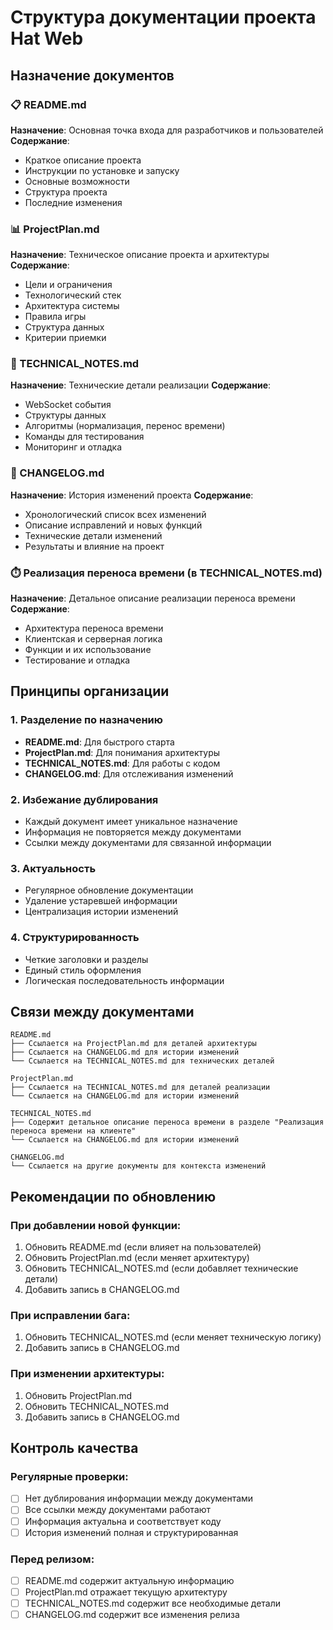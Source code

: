 # Структура документации проекта Hat Web

## Назначение документов

### 📋 README.md
**Назначение**: Основная точка входа для разработчиков и пользователей
**Содержание**: 
- Краткое описание проекта
- Инструкции по установке и запуску
- Основные возможности
- Структура проекта
- Последние изменения

### 📊 ProjectPlan.md
**Назначение**: Техническое описание проекта и архитектуры
**Содержание**:
- Цели и ограничения
- Технологический стек
- Архитектура системы
- Правила игры
- Структура данных
- Критерии приемки

### 🔧 TECHNICAL_NOTES.md
**Назначение**: Технические детали реализации
**Содержание**:
- WebSocket события
- Структуры данных
- Алгоритмы (нормализация, перенос времени)
- Команды для тестирования
- Мониторинг и отладка

### 📝 CHANGELOG.md
**Назначение**: История изменений проекта
**Содержание**:
- Хронологический список всех изменений
- Описание исправлений и новых функций
- Технические детали изменений
- Результаты и влияние на проект

### ⏱️ Реализация переноса времени (в TECHNICAL_NOTES.md)
**Назначение**: Детальное описание реализации переноса времени
**Содержание**:
- Архитектура переноса времени
- Клиентская и серверная логика
- Функции и их использование
- Тестирование и отладка

## Принципы организации

### 1. Разделение по назначению
- **README.md**: Для быстрого старта
- **ProjectPlan.md**: Для понимания архитектуры
- **TECHNICAL_NOTES.md**: Для работы с кодом
- **CHANGELOG.md**: Для отслеживания изменений

### 2. Избежание дублирования
- Каждый документ имеет уникальное назначение
- Информация не повторяется между документами
- Ссылки между документами для связанной информации

### 3. Актуальность
- Регулярное обновление документации
- Удаление устаревшей информации
- Централизация истории изменений

### 4. Структурированность
- Четкие заголовки и разделы
- Единый стиль оформления
- Логическая последовательность информации

## Связи между документами

```
README.md
├── Ссылается на ProjectPlan.md для деталей архитектуры
├── Ссылается на CHANGELOG.md для истории изменений
└── Ссылается на TECHNICAL_NOTES.md для технических деталей

ProjectPlan.md
├── Ссылается на TECHNICAL_NOTES.md для деталей реализации
└── Ссылается на CHANGELOG.md для истории изменений

TECHNICAL_NOTES.md
├── Содержит детальное описание переноса времени в разделе "Реализация переноса времени на клиенте"
└── Ссылается на CHANGELOG.md для истории изменений

CHANGELOG.md
└── Ссылается на другие документы для контекста изменений
```

## Рекомендации по обновлению

### При добавлении новой функции:
1. Обновить README.md (если влияет на пользователей)
2. Обновить ProjectPlan.md (если меняет архитектуру)
3. Обновить TECHNICAL_NOTES.md (если добавляет технические детали)
4. Добавить запись в CHANGELOG.md

### При исправлении бага:
1. Обновить TECHNICAL_NOTES.md (если меняет техническую логику)
2. Добавить запись в CHANGELOG.md

### При изменении архитектуры:
1. Обновить ProjectPlan.md
2. Обновить TECHNICAL_NOTES.md
3. Добавить запись в CHANGELOG.md

## Контроль качества

### Регулярные проверки:
- [ ] Нет дублирования информации между документами
- [ ] Все ссылки между документами работают
- [ ] Информация актуальна и соответствует коду
- [ ] История изменений полная и структурированная

### Перед релизом:
- [ ] README.md содержит актуальную информацию
- [ ] ProjectPlan.md отражает текущую архитектуру
- [ ] TECHNICAL_NOTES.md содержит все необходимые детали
- [ ] CHANGELOG.md содержит все изменения релиза

